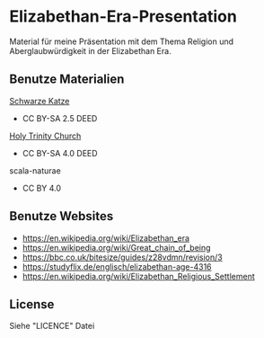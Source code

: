 # Elizabethan-Era-Presentation

Material für meine Präsentation mit dem Thema Religion und Aberglaubwürdigkeit in der Elizabethan Era.

## Benutze Materialien

[Schwarze Katze](https://en.wikipedia.org/wiki/Black_cat#/media/File:Blackcat-Lilith.jpg)

- CC BY-SA 2.5 DEED

[Holy Trinity Church](https://en.wikipedia.org/wiki/Church_of_England#/media/File:Holy_trinity_front_8809.jpg)

- CC BY-SA 4.0 DEED

scala-naturae

- CC BY 4.0

## Benutze Websites

- https://en.wikipedia.org/wiki/Elizabethan_era
- https://en.wikipedia.org/wiki/Great_chain_of_being
- https://bbc.co.uk/bitesize/guides/z28vdmn/revision/3
- https://studyflix.de/englisch/elizabethan-age-4316
- https://en.wikipedia.org/wiki/Elizabethan_Religious_Settlement

## License

Siehe "LICENCE" Datei
